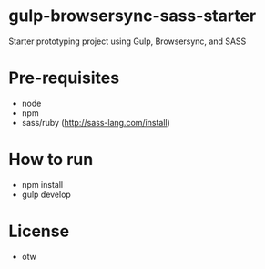 # gulp-browsersync-sass-starter
Starter prototyping project using Gulp, Browsersync, and SASS

# Pre-requisites
- node
- npm
- sass/ruby (http://sass-lang.com/install)

# How to run
- npm install
- gulp develop

# License
- otw
